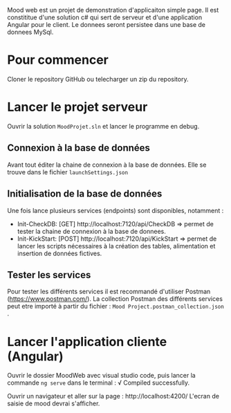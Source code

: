﻿Mood web est un projet de demonstration d'applicaiton simple page. 
Il est constititue d'une solution c# qui sert de serveur et d'une application Angular pour le client.
Le donnees seront persistee dans une base de donnees MySql.

# Pour commencer
Cloner le repository GitHub ou telecharger un zip du repository. 

# Lancer le projet serveur
Ouvrir la solution `MoodProjet.sln` et lancer le programme en debug.

## Connexion à la base de données
Avant tout éditer la chaine de connexion à la base de données. Elle se trouve dans le fichier `launchSettings.json`

## Initialisation de la base de données
Une fois lance plusieurs services (endpoints) sont disponibles, notamment :
 - Init-CheckDB: [GET] http://localhost:7120/api/CheckDB => permet de tester la chaine de connexion à la base de donnees.
 - Init-KickStart: [POST] http://localhost:7120/api/KickStart => permet de lancer les scripts nécessaires à la création des tables, alimentation et insertion de données fictives.

## Tester les services
Pour tester les différents services il est recommandé d'utiliser Postman (https://www.postman.com/).
La collection Postman des différents services peut etre importé à partir du fichier : `Mood Project.postman_collection.json` .


# Lancer l'application cliente (Angular)
Ouvrir le dossier MoodWeb avec visual studio code, puis lancer la commande `ng serve` dans le terminal :
√ Compiled successfully.

Ouvrir un navigateur et aller sur la page : http://localhost:4200/
L'ecran de saisie de mood devrai s'afficher.

